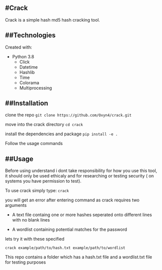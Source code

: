 #Crack
---

Crack is a simple hash md5 hash cracking tool.

##Technologies
---

Created with:
* Python 3.8
  * Click
  * Datetime
  * Hashlib
  * Time
  * Colorama
  * Multiprocessing

##Installation
--- 

clone the repo
```git clone https://github.com/Oxyn4/crack.git```

move into the crack directory
```cd crack```

install the dependencies and package 
```pip install -e .```

Follow the usage commands

##Usage
---

Before using understand i dont take responsibility for how you use this tool, 
it should only be used ethicaly and for researching or testing security ( on systems you have permission to test).

To use crack simply type:
```crack```

you will get an error after entering command as crack requires two arguments

* A text file containg one or more hashes seperated onto different lines with no blank lines

* A wordlist containing potential matches for the password

lets try it with these specified 

```crack example/path/to/hash.txt example/path/to/wordlist```

This repo contains a folder which has a hash.txt file and a wordlist.txt file for testing purposes










